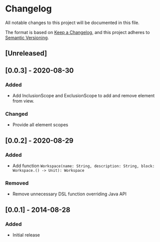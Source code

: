 # Changelog
All notable changes to this project will be documented in this file.

The format is based on [Keep a Changelog](https://keepachangelog.com/en/1.0.0/),
and this project adheres to [Semantic Versioning](https://semver.org/spec/v2.0.0.html).

## [Unreleased]

## [0.0.3] - 2020-08-30

### Added
- Add InclusionScope and ExclusionScope to add and remove element from view.

### Changed
- Provide all element scopes

## [0.0.2] - 2020-08-29

### Added
- Add function `Workspace(name: String, description: String, block: Workspace.() -> Unit): Workspace`

### Removed
- Remove unnecessary DSL function overriding Java API

## [0.0.1] - 2014-08-28

### Added

- Initial release
